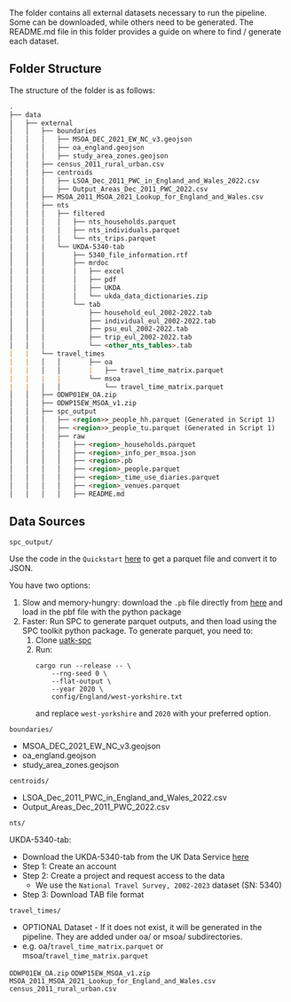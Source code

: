 The folder contains all external datasets necessary to run the pipeline. Some can be downloaded, while others need to be generated. The README.md file in this folder provides a guide on where to find / generate each dataset.


## Folder Structure

The structure of the folder is as follows:

```md
.
├── data
│   ├── external
│   │   ├── boundaries
│   │   │   ├── MSOA_DEC_2021_EW_NC_v3.geojson
│   │   │   ├── oa_england.geojson
│   │   │   ├── study_area_zones.geojson
│   │   ├── census_2011_rural_urban.csv
│   │   ├── centroids
│   │   │   ├── LSOA_Dec_2011_PWC_in_England_and_Wales_2022.csv
│   │   │   ├── Output_Areas_Dec_2011_PWC_2022.csv
│   │   ├── MSOA_2011_MSOA_2021_Lookup_for_England_and_Wales.csv
│   │   ├── nts
│   │   │   ├── filtered
│   │   │   │   ├── nts_households.parquet
│   │   │   │   ├── nts_individuals.parquet
│   │   │   │   └── nts_trips.parquet
│   │   │   └── UKDA-5340-tab
│   │   │       ├── 5340_file_information.rtf
│   │   │       ├── mrdoc
│   │   │       │   ├── excel
│   │   │       │   ├── pdf
│   │   │       │   ├── UKDA
│   │   │       │   └── ukda_data_dictionaries.zip
│   │   │       └── tab
│   │   │           ├── household_eul_2002-2022.tab
│   │   │           ├── individual_eul_2002-2022.tab
│   │   │           ├── psu_eul_2002-2022.tab
│   │   │           ├── trip_eul_2002-2022.tab
│   │   │           └── <other_nts_tables>.tab
|   |   └── travel_times
|   |   │   │       ├── oa
|   |   │   │       |   ├── travel_time_matrix.parquet
|   |   |   |       └── msoa
|   |   │   │           └── travel_time_matrix.parquet
│   │   ├── ODWP01EW_OA.zip
│   │   ├── ODWP15EW_MSOA_v1.zip
│   │   ├── spc_output
│   │   │   ├── <region>>_people_hh.parquet (Generated in Script 1)
│   │   │   ├── <region>>_people_tu.parquet (Generated in Script 1)
│   │   │   ├── raw
│   │   │   │   ├── <region>_households.parquet
│   │   │   │   ├── <region>_info_per_msoa.json
│   │   │   │   ├── <region>.pb
│   │   │   │   ├── <region>_people.parquet
│   │   │   │   ├── <region>_time_use_diaries.parquet
│   │   │   │   ├── <region>_venues.parquet
│   │   │   │   ├── README.md

```

## Data Sources


`spc_output/`

Use the code in the `Quickstart` [here](https://github.com/alan-turing-institute/uatk-spc/blob/55-output-formats-python/python/README.md)
to get a parquet file and convert it to JSON.

You have two options:
1. Slow and memory-hungry: download the `.pb` file directly from [here](https://alan-turing-institute.github.io/uatk-spc/using_england_outputs.html)
    and load in the pbf file with the python package
2. Faster: Run SPC to generate parquet outputs, and then load using the SPC toolkit python package. To generate parquet, you need to:
    1. Clone [uatk-spc](https://github.com/alan-turing-institute/uatk-spc/tree/main/docs)
    2. Run:
        ```shell
        cargo run --release -- \
            --rng-seed 0 \
            --flat-output \
            --year 2020 \
            config/England/west-yorkshire.txt
        ```
        and replace `west-yorkshire` and `2020` with your preferred option.

`boundaries/`

- MSOA_DEC_2021_EW_NC_v3.geojson
- oa_england.geojson
- study_area_zones.geojson

`centroids/`

- LSOA_Dec_2011_PWC_in_England_and_Wales_2022.csv
- Output_Areas_Dec_2011_PWC_2022.csv

`nts/`

UKDA-5340-tab:
- Download the UKDA-5340-tab from the UK Data Service [here](https://beta.ukdataservice.ac.uk/datacatalogue/studies/study?id=5340)
- Step 1: Create an account
- Step 2: Create a project and request access to the data
    - We use the `National Travel Survey, 2002-2023` dataset (SN: 5340)
- Step 3: Download TAB file format

`travel_times/`

- OPTIONAL Dataset - If it does not exist, it will be generated in the pipeline. They are added under oa/ or msoa/ subdirectories.
- e.g. oa/`travel_time_matrix.parquet` or msoa/`travel_time_matrix.parquet`

`ODWP01EW_OA.zip`
`ODWP15EW_MSOA_v1.zip`
`MSOA_2011_MSOA_2021_Lookup_for_England_and_Wales.csv`
`census_2011_rural_urban.csv`

```
